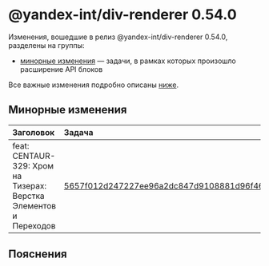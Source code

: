 # @yandex-int/div-renderer 0.54.0

<!-- ЧЕЛОВЕЧЕСКОЕ ВСТУПЛЕНИЕ -->

Изменения, вошедшие в релиз @yandex-int/div-renderer 0.54.0, разделены на группы:

* [минорные изменения](#Минорные-изменения) — задачи, в рамках которых произошло расширение API блоков

Все важные изменения подробно описаны [ниже](#Пояснения).

## Минорные изменения

| Заголовок                                                         | Задача                                     | PR  |
| :---------------------------------------------------------------- | :----------------------------------------- | :-- |
| feat: CENTAUR-329: Хром на Тизерах: Верстка Элементов и Переходов | [5657f012d247227ee96a2dc847d9108881d96f46] | N/A |

## Пояснения

[5657f012d247227ee96a2dc847d9108881d96f46]: https://a.yandex-team.ru/arc_vcs/commit/5657f012d247227ee96a2dc847d9108881d96f46
